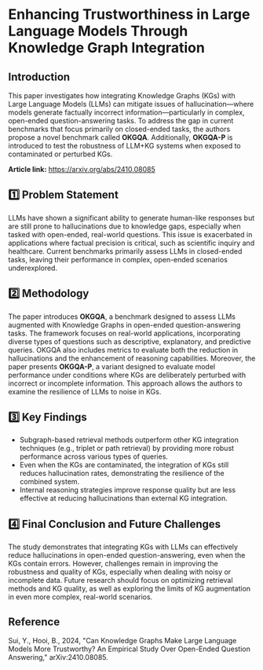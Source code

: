 # Enhancing Trustworthiness in Large Language Models Through Knowledge Graph Integration

## Introduction
This paper investigates how integrating Knowledge Graphs (KGs) with Large Language Models (LLMs) can mitigate issues of hallucination—where models generate factually incorrect information—particularly in complex, open-ended question-answering tasks. To address the gap in current benchmarks that focus primarily on closed-ended tasks, the authors propose a novel benchmark called **OKGQA**. Additionally, **OKGQA-P** is introduced to test the robustness of LLM+KG systems when exposed to contaminated or perturbed KGs.

**Article link:** https://arxiv.org/abs/2410.08085


## 1️⃣ Problem Statement
LLMs have shown a significant ability to generate human-like responses but are still prone to hallucinations due to knowledge gaps, especially when tasked with open-ended, real-world questions. This issue is exacerbated in applications where factual precision is critical, such as scientific inquiry and healthcare. Current benchmarks primarily assess LLMs in closed-ended tasks, leaving their performance in complex, open-ended scenarios underexplored.

## 2️⃣ Methodology
The paper introduces **OKGQA**, a benchmark designed to assess LLMs augmented with Knowledge Graphs in open-ended question-answering tasks. The framework focuses on real-world applications, incorporating diverse types of questions such as descriptive, explanatory, and predictive queries. OKGQA also includes metrics to evaluate both the reduction in hallucinations and the enhancement of reasoning capabilities. Moreover, the paper presents **OKGQA-P**, a variant designed to evaluate model performance under conditions where KGs are deliberately perturbed with incorrect or incomplete information. This approach allows the authors to examine the resilience of LLMs to noise in KGs.

## 3️⃣ Key Findings
- Subgraph-based retrieval methods outperform other KG integration techniques (e.g., triplet or path retrieval) by providing more robust performance across various types of queries.
- Even when the KGs are contaminated, the integration of KGs still reduces hallucination rates, demonstrating the resilience of the combined system.
- Internal reasoning strategies improve response quality but are less effective at reducing hallucinations than external KG integration.

## 4️⃣ Final Conclusion and Future Challenges
The study demonstrates that integrating KGs with LLMs can effectively reduce hallucinations in open-ended question-answering, even when the KGs contain errors. However, challenges remain in improving the robustness and quality of KGs, especially when dealing with noisy or incomplete data. Future research should focus on optimizing retrieval methods and KG quality, as well as exploring the limits of KG augmentation in even more complex, real-world scenarios.

## Reference
Sui, Y., Hooi, B., 2024, "Can Knowledge Graphs Make Large Language Models More Trustworthy? An Empirical Study Over Open-Ended Question Answering," arXiv:2410.08085.

